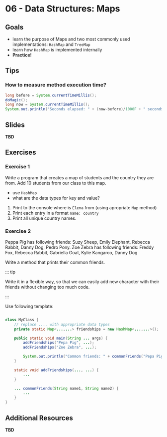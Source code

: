 # 06 - Data Structures: Maps

<Teacher name="Maciej"></Teacher>

## Goals

- learn the purpose of Maps and two most commonly used implementations: `HashMap` and `TreeMap`
- learn how `HashMap` is implemented internally
- **Practice!**

## Tips

### How to measure method execution time?

```java
long before = System.currentTimeMillis();
doMagic();
long now = System.currentTimeMillis();
System.out.println("Seconds elapsed: " + (now-before)/1000F + " seconds." );
```


## Slides

**TBD**

## Exercises

### Exercise 1

<ResponsiveImage src="/people-map.jpg"></ResponsiveImage>

Write a program that creates a map of students and the country they are from. Add 10 students from our class to this map.

- use `HashMap`
- what are the data types for key and value?

1. Print to the console where is `Elena` from (using apropriate `Map` method)
2. Print each entry in a format `name: country`
3. Print all unique country names.

### Exercise 2

<ResponsiveImage src="/peppa1.jpg"></ResponsiveImage>

Peppa Pig has following friends: Suzy Sheep, Emily Elephant, Rebecca Rabbit, Danny Dog, Pedro Pony. 
Zoe Zebra has following friends: Freddy Fox, Rebecca Rabbit, Gabriella Goat, Kylie Kangaroo, Danny Dog

Write a method that prints their common friends.

::: tip

Write it in a flexible way, so that we can easily add new character with their friends without changing too much code.

:::

Use following template:

```java

class MyClass {
    // replace .... with appropriate data types
    private static Map<...,...> friendships = new HashMap<...,...>();

    public static void main(String ... args) {
        addFriendships("Pepa Pig", ...);
        addFriendships("Zoe Zebra", ...);

        System.out.println("Common friends: " + commonFriends("Pepa Pig", "Zoe Zebra"));
    }

    static void addFriendships(..., ...) {
        ...
    }

    ... commonFriends(String name1, String name2) {
        ...
    }
}
```

## Additional Resources

 **TBD**
